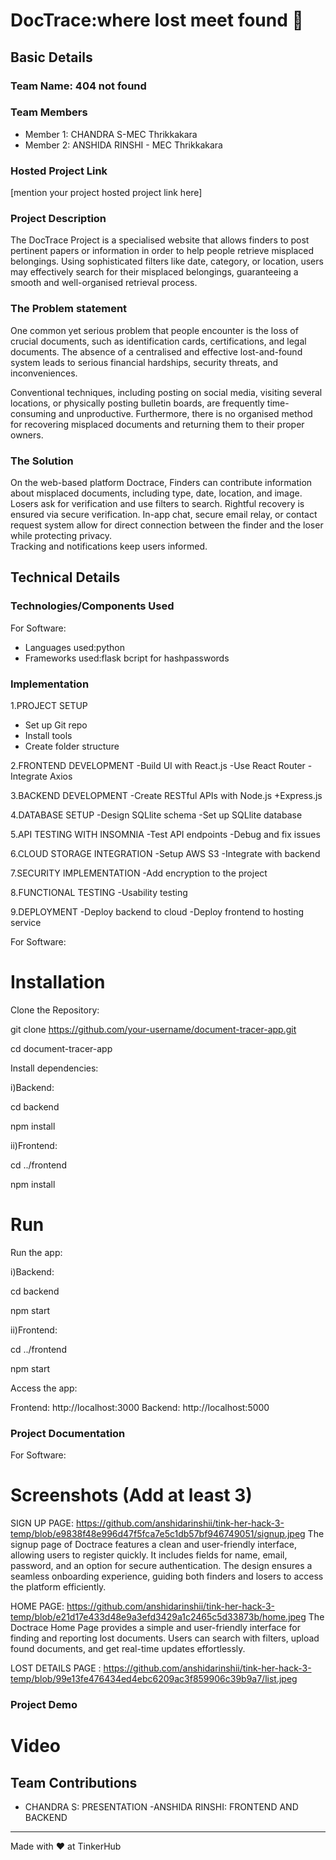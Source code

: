 # DocTrace:where lost meet found 🎯


## Basic Details
### Team Name: 404 not found


### Team Members
- Member 1: CHANDRA S-MEC Thrikkakara
- Member 2: ANSHIDA RINSHI - MEC Thrikkakara


### Hosted Project Link
[mention your project hosted project link here]

### Project Description
The  DocTrace  Project is a specialised website that allows finders to post pertinent papers or information in order to help people retrieve misplaced belongings. Using sophisticated filters like date, category, or location, users may effectively search for their misplaced belongings, guaranteeing a smooth and well-organised retrieval process.

### The Problem statement
One common yet serious problem that people encounter is the loss of crucial documents, such as identification cards, certifications, and legal documents. The absence of a centralised and effective lost-and-found system leads to serious financial hardships, security threats, and inconveniences. 

Conventional techniques, including posting on social media, visiting several locations, or physically posting bulletin boards, are frequently time-consuming and unproductive. Furthermore, there is no organised method for recovering misplaced documents and returning them to their proper owners.

### The Solution
On the web-based platform Doctrace,
Finders can contribute information about misplaced documents, including type, date, location, and image. 
Losers ask for verification and use filters to search. Rightful recovery is ensured via secure verification.
In-app chat, secure email relay, or contact request system allow for direct connection between the finder and the loser while protecting privacy.                                 
Tracking and notifications keep users informed.

## Technical Details
### Technologies/Components Used
For Software:
- Languages used:python
- Frameworks used:flask bcript for hashpasswords
  

### Implementation
1.PROJECT SETUP
- Set up Git repo 
- Install tools  
 - Create folder structure
  
2.FRONTEND DEVELOPMENT
 -Build UI with React.js
 -Use React Router
 -Integrate Axios

3.BACKEND DEVELOPMENT
 -Create RESTful APIs with Node.js +Express.js
 
4.DATABASE SETUP
 -Design SQLlite schema
 -Set up SQLlite database

5.API TESTING WITH INSOMNIA
 -Test API endpoints
 -Debug and fix issues

6.CLOUD STORAGE INTEGRATION
 -Setup AWS S3
 -Integrate with backend

7.SECURITY IMPLEMENTATION
 -Add encryption to the project

8.FUNCTIONAL TESTING 
 -Usability testing

9.DEPLOYMENT
-Deploy backend to cloud
-Deploy frontend to hosting service

For Software:
# Installation
Clone the Repository:

git clone https://github.com/your-username/document-tracer-app.git

cd document-tracer-app

Install dependencies:

i)Backend:

cd backend

npm install

ii)Frontend:

cd ../frontend

npm install


# Run


Run the app:

i)Backend:

cd backend


npm start

ii)Frontend:


cd ../frontend

npm start

Access the app:

Frontend: http://localhost:3000
Backend: http://localhost:5000



### Project Documentation
For Software:

# Screenshots (Add at least 3)
SIGN UP PAGE:
https://github.com/anshidarinshii/tink-her-hack-3-temp/blob/e9838f48e996d47f5fca7e5c1db57bf946749051/signup.jpeg
The signup page of Doctrace features a clean and user-friendly interface, allowing users to register quickly. It includes fields for name, email, password, and an option for secure authentication. The design ensures a seamless onboarding experience, guiding both finders and losers to access the platform efficiently.

HOME PAGE:
https://github.com/anshidarinshii/tink-her-hack-3-temp/blob/e21d17e433d48e9a3efd3429a1c2465c5d33873b/home.jpeg
The Doctrace Home Page provides a simple and user-friendly interface for finding and reporting lost documents. Users can search with filters, upload found documents, and get real-time updates effortlessly. 

LOST DETAILS PAGE :
https://github.com/anshidarinshii/tink-her-hack-3-temp/blob/99e13fe476434ed4ebc6209ac3f859906c39b9a7/list.jpeg




### Project Demo
# Video




## Team Contributions
- CHANDRA S: PRESENTATION
-ANSHIDA RINSHI: FRONTEND AND BACKEND

---
Made with ❤️ at TinkerHub
